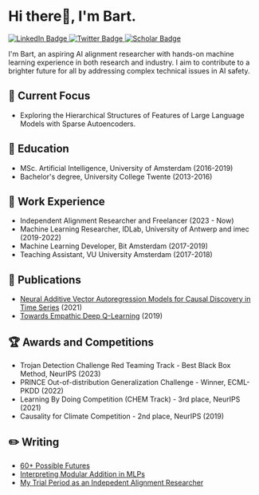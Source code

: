 # Hi there👋, I'm Bart.

<div id="badges">
  <a href="https://www.linkedin.com/in/bartbussmann/">
    <img src="https://img.shields.io/badge/LinkedIn-blue?style=for-the-badge&logo=linkedin&logoColor=white" alt="LinkedIn Badge"/>
  </a>
  <a href="https://twitter.com/bartbussmann">
    <img src="https://img.shields.io/badge/Twitter-blue?style=for-the-badge&logo=twitter&logoColor=white" alt="Twitter Badge"/>
  </a>
  <a href="https://scholar.google.nl/citations?user=EczorlUAAAAJ&hl=nl">
    <img src="https://img.shields.io/badge/Google_Scholar-blue?style=for-the-badge" alt="Scholar Badge"/>
  </a>
</div>

I'm Bart, an aspiring AI alignment researcher with hands-on machine learning experience in both research and industry. I aim to contribute to a brighter future for all by addressing complex technical issues in AI safety.

## 🔭 Current Focus

- Exploring the Hierarchical Structures of Features of Large Language Models with Sparse Autoencoders.

## 🌱 Education

- MSc. Artificial Intelligence, University of Amsterdam (2016-2019)
- Bachelor's degree, University College Twente (2013-2016)

## 💼 Work Experience

- Independent Alignment Researcher and Freelancer (2023 - Now)
- Machine Learning Researcher, IDLab, University of Antwerp and imec (2019-2022)
- Machine Learning Developer, Bit Amsterdam (2017-2019)
- Teaching Assistant, VU University Amsterdam (2017-2018)

## 📜 Publications

- [Neural Additive Vector Autoregression Models for Causal Discovery in Time Series](https://arxiv.org/abs/2010.09429) (2021)
- [Towards Empathic Deep Q-Learning](https://arxiv.org/abs/1906.10918) (2019)

## 🏆 Awards and Competitions

- Trojan Detection Challenge Red Teaming Track - Best Black Box Method, NeurIPS (2023)
- PRINCE Out-of-distribution Generalization Challenge - Winner, ECML-PKDD (2022)
- Learning By Doing Competition (CHEM Track) - 3rd place, NeurIPS (2021)
- Causality for Climate Competition - 2nd place, NeurIPS (2019)

## ✏️ Writing

- [60+ Possible Futures](https://www.lesswrong.com/posts/SRW9WAEEKJEgHAhSy/60-possible-futures)
- [Interpreting Modular Addition in MLPs](https://www.lesswrong.com/posts/cbDEjnRheYn38Dpc5/interpreting-modular-addition-in-mlps)
- [My Trial Period as an Indepedent Alignment Researcher](https://www.lesswrong.com/posts/y5QYnvYXxwDRex7hn/my-trial-period-as-an-independent-alignment-researcher)


